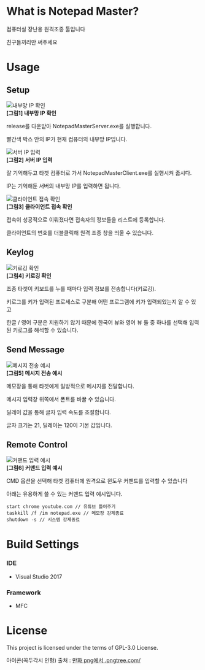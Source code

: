 What is Notepad Master?
==========================
컴퓨터실 장난용 원격조종 툴입니다

친구들끼리만 써주세요

Usage
==========================

Setup
----------------------
![내부망 IP 확인](https://user-images.githubusercontent.com/67177785/147380889-9700623c-9ac5-4767-9301-9587688f5b59.PNG)  
**[그림1] 내부망 IP 확인**

release를 다운받아 NotepadMasterServer.exe를 실행합니다.

빨간색 박스 안의 IP가 현재 컴퓨터의 내부망 IP입니다.

![서버 IP 입력](https://user-images.githubusercontent.com/67177785/147380910-57650a54-d93f-489f-977f-996f178966cf.PNG)  
**[그림2] 서버 IP 입력**

잘 기억해두고 타겟 컴퓨터로 가서 NotepadMasterClient.exe를 실행시켜 줍시다.

IP는 기억해둔 서버의 내부망 IP를 입력하면 됩니다.

![클라이언트 접속 확인](https://user-images.githubusercontent.com/67177785/147380944-25a804e1-46db-47db-b198-843bbd445029.PNG)  
**[그림3] 클라이언트 접속 확인**

접속이 성공적으로 이뤄졌다면 접속자의 정보들을 리스트에 등록합니다.

클라이언트의 번호를 더블클릭해 원격 조종 창을 띄울 수 있습니다.

Keylog
----------------------

![키로깅 확인](https://user-images.githubusercontent.com/67177785/147380959-ee6cda76-1cef-4a92-afe0-3e00936802f0.PNG)  
**[그림4] 키로깅 확인**

조종 타겟이 키보드를 누를 때마다 입력 정보를 전송합니다(키로깅).

키로그를 키가 입력된 프로세스로 구분해 어떤 프로그램에 키가 입력되었는지 알 수 있고

한글 / 영어 구분은 지원하기 않기 때문에 한국어 뷰와 영어 뷰 둘 중 하나를 선택해 입력된 키로그를 해석할 수 있습니다.

Send Message
----------------------

![메시지 전송 예시](https://user-images.githubusercontent.com/67177785/147380964-710f9df3-c83b-443e-82f6-be5771f8c3db.gif)  
**[그림5] 메시지 전송 예시**

메모장을 통해 타겟에게 일방적으로 메시지를 전달합니다.

메시지 입력창 위쪽에서 폰트를 바꿀 수 있습니다.

딜레이 값을 통해 글자 입력 속도를 조절합니다.

글자 크기는 21, 딜레이는 120이 기본 값입니다.

Remote Control
---------------------

![커맨드 입력 예시](https://user-images.githubusercontent.com/67177785/147380986-7ad24c50-83ab-45a5-8fc0-bb31135475b3.gif)  
**[그림6] 커맨드 입력 예시**

CMD 옵션을 선택해 타겟 컴퓨터에 원격으로 윈도우 커맨드를 입력할 수 있습니다

아래는 유용하게 쓸 수 있는 커맨드 입력 예시입니다.

```
start chrome youtube.com // 유튜브 틀어주기
taskkill /f /im notepad.exe // 메모장 강제종료
shutdown -s // 시스템 강제종료
```

Build Settings
==========================

### IDE
- Visual Studio 2017

### Framework
- MFC

License
==========================
This project is licensed under the terms of GPL-3.0 License.

아이콘(꼭두각시 인형) 출처 : <a href='https://.pngtree.com/so/만화'>만화 png에서 .pngtree.com/</a>